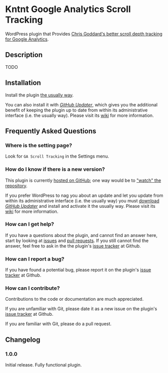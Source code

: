 # Kntnt Google Analytics Scroll Tracking

WordPress plugin that Provides [Chris Goddard's better scroll depth tracking for Google Analytics](https://chrisgoddard.blog/2016/05/10/building-a-better-scroll-depth-tracking-plugin-for-google-analytics/). 

## Description

TODO

## Installation

Install the plugin [the usually way](https://codex.wordpress.org/Managing_Plugins#Installing_Plugins).

You can also install it with [*GitHub Updater*](https://github.com/afragen/github-updater/archive/develop.zip), which gives you the additional benefit of keeping the plugin up to date from within its administrative interface (i.e. the usually way). Please visit its [wiki](https://github.com/afragen/github-updater/wiki) for more information.

## Frequently Asked Questions

### Where is the setting page?

Look for `GA Scroll Tracking` in the Settings menu.

### How do I know if there is a new version?

This plugin is currently [hosted on GitHub](https://github.com/kntnt/kntnt-ga-scroll-tracking); one way would be to ["watch" the repository](https://help.github.com/articles/watching-and-unwatching-repositories/).

If you prefer WordPress to nag you about an update and let you update from within its administrative interface (i.e. the usually way) you must [download *GitHub Updater*](https://github.com/afragen/github-updater/archive/develop.zip) and install and activate it the usually way. Please visit its [wiki](https://github.com/afragen/github-updater/wiki) for more information. 

### How can I get help?

If you have a questions about the plugin, and cannot find an answer here, start by looking at [issues](https://github.com/kntnt/kntnt-ga-scroll-tracking/issues) and [pull requests](https://github.com/kntnt/kntnt-ga-scroll-tracking/pulls). If you still cannot find the answer, feel free to ask in the the plugin's [issue tracker](https://github.com/kntnt/kntnt-ga-scroll-tracking/issues) at Github.

### How can I report a bug?

If you have found a potential bug, please report it on the plugin's [issue tracker](https://github.com/kntnt/kntnt-ga-scroll-tracking/issues) at Github.

### How can I contribute?

Contributions to the code or documentation are much appreciated.

If you are unfamiliar with Git, please date it as a new issue on the plugin's [issue tracker](https://github.com/kntnt/kntnt-ga-scroll-tracking/issues) at Github.

If you are familiar with Git, please do a pull request.

## Changelog

### 1.0.0

Initial release. Fully functional plugin.
